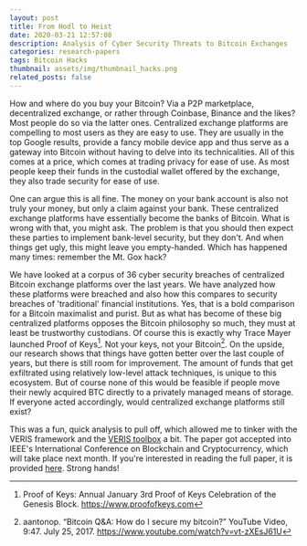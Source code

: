 ```yaml
---
layout: post
title: From Hodl to Heist
date: 2020-03-21 12:57:08
description: Analysis of Cyber Security Threats to Bitcoin Exchanges
categories: research-papers
tags: Bitcoin Hacks
thumbnail: assets/img/thumbnail_hacks.png
related_posts: false
---
```


How and where do you buy your Bitcoin? Via a P2P marketplace, decentralized exchange, or rather through Coinbase, Binance and the likes? Most people do so via the latter ones. Centralized exchange platforms are compelling to most users as they are easy to use. They are usually in the top Google results, provide a fancy mobile device app and thus serve as a gateway into Bitcoin without having to delve into its technicalities. All of this comes at a price, which comes at trading privacy for ease of use. As most people keep their funds in the custodial wallet offered by the exchange, they also trade security for ease of use.

One can argue this is all fine. The money on your bank account is also not truly your money, but only a claim against your bank. These centralized exchange platforms have essentially become the banks of Bitcoin. What is wrong with that, you might ask. The problem is that you should then expect these parties to implement bank-level security, but they don't. And when things get ugly, this might leave you empty-handed. Which has happened many times: remember the Mt. Gox hack?

We have looked at a corpus of 36 cyber security breaches of centralized Bitcoin exchange platforms over the last years. We have analyzed how these platforms were breached and also how this compares to security breaches of 'traditional' financial institutions. Yes, that is a bold comparison for a Bitcoin maximalist and purist. But as what has become of these big centralized platforms opposes the Bitcoin philosophy so much, they must at least be trustworthy custodians. Of course this is exactly why Trace Mayer launched Proof of Keys[^1]. Not your keys, not your Bitcoin[^2]. On the upside, our research shows that things have gotten better over the last couple of years, but there is still room for improvement. The amount of funds that get exfiltrated using relatively low-level attack techniques, is unique to this ecosystem. But of course none of this would be feasible if people move their newly acquired BTC directly to a privately managed means of storage. If everyone acted accordingly, would centralized exchange platforms still exist?

This was a fun, quick analysis to pull off, which allowed me to tinker with the VERIS framework and the [VERIS toolbox](https://github.com/vz-risk/VCDB) a bit. The paper got accepted into IEEE's International Conference on Blockchain and Cryptocurrency, which will take place next month. If you're interested in reading the full paper, it is provided [here](https://krisk.io/publication/ieee-bitcoin-exchange-threats/ieee-bitcoin-exchange-threats.pdf). Strong hands!

[^1]:Proof of Keys: Annual January 3rd Proof of Keys Celebration of the Genesis Block.
https://www.proofofkeys.com

[^2]:aantonop. “Bitcoin Q&A: How do I secure my bitcoin?” YouTube Video, 9:47. July 25, 2017. https://www.youtube.com/watch?v=vt-zXEsJ61U